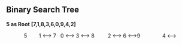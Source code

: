 ## Binary Search Tree 
**5 as Root**
**[7,1,8,3,6,0,9,4,2]**

&nbsp;&nbsp;&nbsp;&nbsp;&nbsp;&nbsp;&nbsp;&nbsp;&nbsp;&nbsp;&nbsp;&nbsp;5
&nbsp;&nbsp;&nbsp;&nbsp;&nbsp;&nbsp;&nbsp;1 <--> 7
&nbsp;&nbsp;0 <--> 3 <--> 8
&nbsp;&nbsp;&nbsp;&nbsp;&nbsp;&nbsp;&nbsp;&nbsp;2 <--> 6 <-->9
&nbsp;&nbsp;&nbsp;&nbsp;&nbsp;&nbsp;&nbsp;&nbsp;&nbsp;&nbsp;&nbsp;&nbsp;&nbsp;&nbsp;4 <-->
